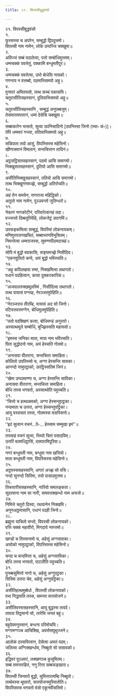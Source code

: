 ```yaml
---
title: २१. विपस्सीबुद्धवंसो

---
```

२१. विपस्सीबुद्धवंसो  
१.  
फुस्सस्स च अपरेन, सम्बुद्धो द्विपदुत्तमो।  
विपस्सी नाम नामेन, लोके उप्पज्जि चक्खुमा॥  
२.  
अविज्जं सब्बं पदालेत्वा, पत्तो सम्बोधिमुत्तमम्।  
धम्मचक्कं पवत्तेतुं, पक्कामि बन्धुमतीपुरं॥  
३.  
धम्मचक्कं पवत्तेत्वा, उभो बोधेसि नायको।  
गणनाय न वत्तब्बो, पठमाभिसमयो अहु॥  
४.  
पुनापरं अमितयसो, तत्थ सच्चं पकासयि।  
चतुरासीतिसहस्सानं, दुतियाभिसमयो अहु॥  
५.  
चतुरासीतिसहस्सानि , सम्बुद्धं अनुपब्बजुम्।  
तेसमारामपत्तानं, धम्मं देसेसि चक्खुमा॥  
६.  
सब्बाकारेन भासतो, सुत्वा उपनिसादिनो [उपनिस्सा जिनो (स्या॰ कं॰)]।  
तेपि धम्मवरं गन्त्वा, ततियाभिसमयो अहु॥  
७.  
सन्निपाता तयो आसुं, विपस्सिस्स महेसिनो।  
खीणासवानं विमलानं, सन्तचित्तान तादिनं॥  
८.  
अट्ठसट्ठिसतसहस्सानं, पठमो आसि समागमो।  
भिक्खुसतसहस्सानं, दुतियो आसि समागमो॥  
९.  
असीतिभिक्खुसहस्सानं, ततियो आसि समागमो।  
तत्थ भिक्खुगणमज्झे, सम्बुद्धो अतिरोचति॥  
१०.  
अहं तेन समयेन, नागराजा महिद्धिको।  
अतुलो नाम नामेन, पुञ्ञवन्तो जुतिन्धरो॥  
११.  
नेकानं नागकोटीनं, परिवारेत्वानहं तदा।  
वज्जन्तो दिब्बतुरियेहि, लोकजेट्ठं उपागमिं॥  
१२.  
उपसङ्कमित्वा सम्बुद्धं, विपस्सिं लोकनायकम्।  
मणिमुत्तरतनखचितं, सब्बाभरणविभूसितम्।  
निमन्तेत्वा धम्मराजस्स, सुवण्णपीठमदासहं॥  
१३.  
सोपि मं बुद्धो ब्याकासि, सङ्घमज्झे निसीदिय।  
‘‘एकनवुतितो कप्पे, अयं बुद्धो भविस्सति॥  
१४.  
‘‘अहु कपिलव्हया रम्मा, निक्खमित्वा तथागतो।  
पधानं पदहित्वान, कत्वा दुक्करकारिकं॥  
१५.  
‘‘अजपालरुक्खमूलस्मिं , निसीदित्वा तथागतो।  
तत्थ पायासं पग्गय्ह, नेरञ्जरमुपेहिति॥  
१६.  
‘‘नेरञ्जराय तीरम्हि, पायासं अद सो जिनो।  
पटियत्तवरमग्गेन, बोधिमूलमुपेहिति॥  
१७.  
‘‘ततो पदक्खिणं कत्वा, बोधिमण्डं अनुत्तरो।  
अस्सत्थमूले सम्बोधिं, बुज्झिस्सति महायसो॥  
१८.  
‘‘इमस्स जनिका माता, माया नाम भविस्सति।  
पिता सुद्धोदनो नाम, अयं हेस्सति गोतमो॥  
१९.  
‘‘अनासवा वीतरागा, सन्तचित्ता समाहिता।  
कोलितो उपतिस्सो च, अग्गा हेस्सन्ति सावका।  
आनन्दो नामुपट्ठाको, उपट्ठिस्सतिमं जिनं॥  
२०.  
‘‘खेमा उप्पलवण्णा च, अग्गा हेस्सन्ति साविका।  
अनासवा वीतरागा, सन्तचित्ता समाहिता।  
बोधि तस्स भगवतो, अस्सत्थोति पवुच्चति॥  
२१.  
‘‘चित्तो च हत्थाळवको, अग्गा हेस्सन्तुपट्ठका।  
नन्दमाता च उत्तरा, अग्गा हेस्सन्तुपट्ठिका।  
आयु वस्ससतं तस्स, गोतमस्स यसस्सिनो॥  
२२.  
‘‘इदं सुत्वान वचनं…पे॰… हेस्साम सम्मुखा इमं’’॥  
२३.  
तस्साहं वचनं सुत्वा, भिय्यो चित्तं पसादयिम्।  
उत्तरिं वतमधिट्ठासिं, दसपारमिपूरिया॥  
२४.  
नगरं बन्धुमती नाम, बन्धुमा नाम खत्तियो।  
माता बन्धुमती नाम, विपस्सिस्स महेसिनो॥  
२५.  
अट्ठवस्ससहस्सानि, अगारं अज्झ सो वसि।  
नन्दो सुनन्दो सिरिमा, तयो पासादमुत्तमा॥  
२६.  
तिचत्तारीससहस्सानि, नारियो समलङ्कता।  
सुदस्सना नाम सा नारी, समवत्तक्खन्धो नाम अत्रजो॥  
२७.  
निमित्ते चतुरो दिस्वा, रथयानेन निक्खमि।  
अनूनअट्ठमासानि, पधानं पदही जिनो॥  
२८.  
ब्रह्मुना याचितो सन्तो, विपस्सी लोकनायको।  
वत्ति चक्कं महावीरो, मिगदाये नरुत्तमो॥  
२९.  
खण्डो च तिस्सनामो च, अहेसुं अग्गसावका।  
असोको नामुपट्ठाको, विपस्सिस्स महेसिनो॥  
३०.  
चन्दा च चन्दमित्ता च, अहेसुं अग्गसाविका।  
बोधि तस्स भगवतो, पाटलीति पवुच्चति॥  
३१.  
पुनब्बसुमित्तो नागो च, अहेसुं अग्गुपट्ठका।  
सिरिमा उत्तरा चेव, अहेसुं अग्गुपट्ठिका॥  
३२.  
असीतिहत्थमुब्बेधो , विपस्सी लोकनायको।  
पभा निद्धावति तस्स, समन्ता सत्तयोजने॥  
३३.  
असीतिवस्ससहस्सानि, आयु बुद्धस्स तावदे।  
तावता तिट्ठमानो सो, तारेसि जनतं बहुं॥  
३४.  
बहुदेवमनुस्सानं, बन्धना परिमोचयि।  
मग्गामग्गञ्च आचिक्खि, अवसेसपुथुज्जने॥  
३५.  
आलोकं दस्सयित्वान, देसेत्वा अमतं पदम्।  
जलित्वा अग्गिक्खन्धोव, निब्बुतो सो ससावको॥  
३६.  
इद्धिवरं पुञ्ञवरं, लक्खणञ्च कुसुमितम्।  
सब्बं तमन्तरहितं, ननु रित्ता सब्बसङ्खारा॥  
३७.  
विपस्सी जिनवरो बुद्धो, सुमित्तारामम्हि निब्बुतो।  
तत्थेवस्स थूपवरो, सत्तयोजनमुस्सितोति॥  
विपस्सिस्स भगवतो वंसो एकूनवीसतिमो।  